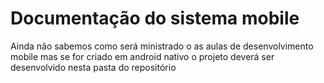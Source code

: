 # Documentação do sistema mobile

Ainda não sabemos como será ministrado o as aulas de desenvolvimento mobile
mas se for criado em android nativo o projeto deverá ser desenvolvido nesta pasta do repositório


